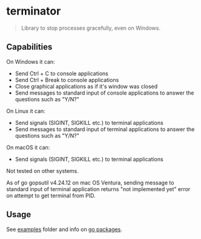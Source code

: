 # terminator

> Library to stop processes gracefully, even on Windows.

## Capabilities

On Windows it can:

* Send Ctrl + C to console applications
* Send Ctrl + Break to console applications
* Close graphical applications as if it's window was closed
* Send messages to standard input of console applications to answer the questions such as "Y/N?"

On Linux it can:

* Send signals (SIGINT, SIGKILL etc.) to terminal applications
* Send messages to standard input of terminal applications to answer the questions such as "Y/N?"

On macOS it can:

* Send signals (SIGINT, SIGKILL etc.) to terminal applications

Not tested on other systems.

As of go gopsutil v4.24.12 on mac OS Ventura, sending message to standard input of
terminal application returns "not implemented yet" error on attempt to get terminal from PID.

## Usage

See [examples](https://github.com/SCP002/terminator/tree/main/examples) folder and
info on [go packages](https://pkg.go.dev/github.com/SCP002/terminator).
